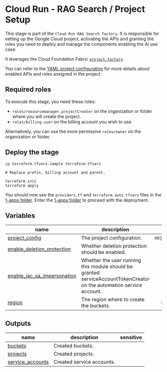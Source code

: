 # Cloud Run - RAG Search / Project Setup

This stage is part of the `Cloud Run RAG Search factory`.
It is responsible for setting up the Google Cloud project, activating the APIs and granting the roles you need to deploy and manage the components enabling the AI use case.

It leverages the Cloud Foundation Fabric [`project-factory`](https://github.com/GoogleCloudPlatform/cloud-foundation-fabric/tree/master/modules/project-factory).

You can refer to the [YAML project configuration](data/project.yaml) for more details about enabled APIs and roles assigned in the project.

## Required roles

To execute this stage, you need these roles:

- `roles/resourcemanager.projectCreator` on the organization or folder where you will create the project.
- `roles/billing.user` on the billing account you wish to use.

Alternatively, you can use the more permissive `roles/owner` on the organization or folder.

## Deploy the stage

```shell
cp terraform.tfvars.sample terraform.tfvars

# Replace prefix, billing account and parent.

terraform init
terraform apply
```

You should now see the `providers.tf` and `terraform.auto.tfvars` files in the [1-apps folder](../1-apps/README.md). Enter the [1-apps folder](../1-apps/README.md) to proceed with the deployment.
<!-- BEGIN TFDOC -->
## Variables

| name | description | type | required | default |
|---|---|:---:|:---:|:---:|
| [project_config](variables.tf#L28) | The project configuration. | <code title="object&#40;&#123;&#10;  billing_account_id &#61; optional&#40;string&#41;&#10;  parent             &#61; optional&#40;string&#41;&#10;  prefix             &#61; optional&#40;string&#41;&#10;&#125;&#41;">object&#40;&#123;&#8230;&#125;&#41;</code> | ✓ |  |
| [enable_deletion_protection](variables.tf#L15) | Whether deletion protection should be enabled. | <code>bool</code> |  | <code>true</code> |
| [enable_iac_sa_impersonation](variables.tf#L22) | Whether the user running this module should be granted serviceAccountTokenCreator on the automation service account. | <code>bool</code> |  | <code>true</code> |
| [region](variables.tf#L45) | The region where to create the buckets. | <code>string</code> |  | <code>&#34;europe-west1&#34;</code> |

## Outputs

| name | description | sensitive |
|---|---|:---:|
| [buckets](outputs.tf#L49) | Created buckets. |  |
| [projects](outputs.tf#L54) | Created projects. |  |
| [service_accounts](outputs.tf#L59) | Created service accounts. |  |
<!-- END TFDOC -->
